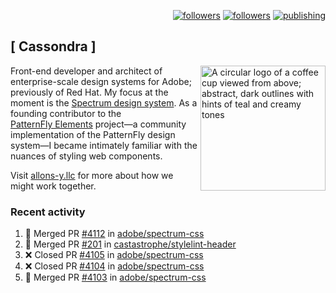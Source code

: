 <p align="right"><a rel="me" href="https://front-end.social/@castastrophe">
    <img alt="followers" title="Follow me on Mastodon" src="https://img.shields.io/mastodon/follow/109297102751309835?domain=https%3A%2F%2Ffront-end.social&label=Follow&logo=mastodon&logoColor=white&style=for-the-badge&labelColor=008080&color=006969"/></a>
  <a href="https://codepen.io/castastrophe/">
    <img alt="followers" title="Follow me on CodePen" src="https://img.shields.io/badge/23-1?color=640464&labelColor=7c007c&style=for-the-badge&logo=codepen&label=Follow"/></a>
<a href="https://castastrophe.medium.com/">
    <img alt="publishing" title="View articles on Medium" src="https://img.shields.io/badge/107-1?color=666&labelColor=444&label=subscribe&logo=medium&logoColor=white&style=for-the-badge"/></a>
</p>

## [&nbsp;Cassondra&nbsp;]

<img align="right" src="https://github-production-user-asset-6210df.s3.amazonaws.com/1840295/253016758-ba468774-1cd3-42c2-8f43-947b5eeb5edf.png" height="200" alt="A circular logo of a coffee cup viewed from above; abstract, dark outlines with hints of teal and creamy tones">

Front-end developer and architect of enterprise-scale design systems for Adobe; previously of Red Hat. My focus at the moment is the [Spectrum design system](https://github.com/adobe/spectrum-css). As a founding contributor to the [PatternFly&nbsp;Elements](https://github.com/patternfly/patternfly-elements) project&mdash;a community implementation of the PatternFly design system&mdash;I became intimately familiar with the nuances of styling web components.

Visit [allons-y.llc](http://allons-y.llc/) for more about how we might work together.

### Recent activity

<!--START_SECTION:activity-->
1. 🎉 Merged PR [#4112](https://github.com/adobe/spectrum-css/pull/4112) in [adobe/spectrum-css](https://github.com/adobe/spectrum-css)
2. 🎉 Merged PR [#201](https://github.com/castastrophe/stylelint-header/pull/201) in [castastrophe/stylelint-header](https://github.com/castastrophe/stylelint-header)
3. ❌ Closed PR [#4105](https://github.com/adobe/spectrum-css/pull/4105) in [adobe/spectrum-css](https://github.com/adobe/spectrum-css)
4. ❌ Closed PR [#4104](https://github.com/adobe/spectrum-css/pull/4104) in [adobe/spectrum-css](https://github.com/adobe/spectrum-css)
5. 🎉 Merged PR [#4103](https://github.com/adobe/spectrum-css/pull/4103) in [adobe/spectrum-css](https://github.com/adobe/spectrum-css)
<!--END_SECTION:activity-->
